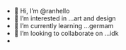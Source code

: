 - 👋 Hi, I’m @ranhello
- 👀 I’m interested in ...art and design
- 🌱 I’m currently learning ...germam
- 💞️ I’m looking to collaborate on ...idk
- 

<!---
ranhello/ranhello is a ✨ special ✨ repository because its `README.md` (this file) appears on your GitHub profile.
You can click the Preview link to take a look at your changes.
--->
